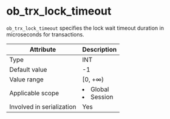 # ob_trx_lock_timeout

`ob_trx_lock_timeout` specifies the lock wait timeout duration in microseconds for transactions.

| **Attribute** | **Description** |
|---------|------------------------------------------------------------------------------------------------------------|
| Type | INT |
| Default value | -1 |
| Value range | \[0, +∞) |
| Applicable scope | <li> Global   <li> Session |
| Involved in serialization | Yes |
